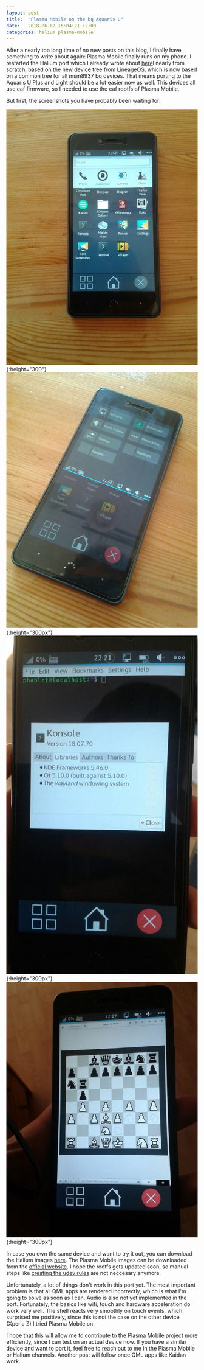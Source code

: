 ```yaml
---
layout: post
title:  "Plasma Mobile on the bq Aquaris U"
date:   2018-06-02 16:04:21 +2:00
categories: halium plasma-mobile
---
```

 
After a nearly too long time of no new posts on this blog, I finally have something to write about again:
Plasma Mobile finally runs on my phone. I restarted the Halium port which I already wrote about [here](/halium/2017/10/08/Porting-a-device-to-Halium.html)l nearly from scratch, based on the new device tree from LineageOS, which is now based on a common tree for all msm8937 bq devices. That means porting to the Aquaris U Plus and Light should be a lot easier now as well.
This devices all use caf firmware, so I needed to use the caf rootfs of Plasma Mobile.

But first, the screenshots you have probably been waiting for:

![The homescreen](/img/chaozu-plasma-mobile_2.jpg){:height="300"}
![quick settings](/img/chaozu-plasma-mobile_1.jpg){:height="300px"}
![Konsole](/img/chaozu-plasma-mobile_3.jpg){:height="300px"}
![chess](/img/chaozu-plasma-mobile_4.jpg){:height="300px"}


In case you own the same device and want to try it out, you can download the Halium images [here](https://archive.kaidan.im/halium/chaozu/). The Plasma Mobile images can be downloaded from the [official website](https://plasma-mobile.org/get). I hope the rootfs gets updated soon, so manual steps like [creating the udev rules](https://docs.halium.org/en/latest/porting/debug-build/index.html) are not neccesary anymore.

Unfortunately, a lot of things don't work in this port yet. The most important problem is that all QML apps are rendered incorrectly, which is what I'm going to solve as soon as I can. Audio is also not yet implemented in the port. Fortunately, the basics like wifi, touch and hardware acceleration do work very well. The shell reacts very smoothly on touch events, which  surprised me positively, since this is not the case on the other device (Xperia Z) I tried Plasma Mobile on.

I hope that this will allow me to contribute to the Plasma Mobile project more efficiently, since I can test on an actual device now. If you have a similar device and want to port it, feel free to reach out to me in the Plasma Mobile or Halium channels.
Another post will follow once QML apps like Kaidan work.
